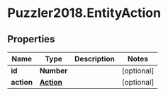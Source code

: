 # Puzzler2018.EntityAction

## Properties
Name | Type | Description | Notes
------------ | ------------- | ------------- | -------------
**id** | **Number** |  | [optional] 
**action** | [**Action**](Action.md) |  | [optional] 


